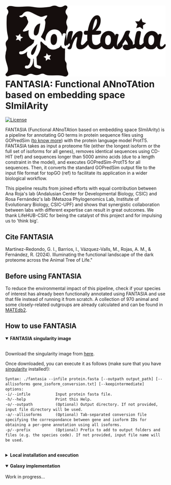 # ![](Figures/FANTASIA_logo.png) FANTASIA: Functional ANnoTAtion based on embedding space SImilArity

[![License](https://img.shields.io/badge/license-GPLv3-blue.svg)](http://www.gnu.org/licenses/gpl.html)

FANTASIA (Functional ANnoTAtion based on embedding space SImilArity) is a pipeline for annotating GO terms in protein sequence files using GOPredSim ([to know more](https://github.com/Rostlab/goPredSim)) with the protein language model ProtT5. FANTASIA takes as input a proteome file (either the longest isoform or the full set of isoforms for all genes), removes identical sequences using CD-HIT (ref) and sequences longer than 5000 amino acids (due to a length constraint in the model), and executes GOPredSim-ProtT5 for all sequences. Then, it converts the standard GOPredSim output file to the input file format for topGO (ref) to facilitate its application in a wider biological workflow.

This pipeline results from joined efforts with equal contribution between Ana Roja's lab (Andalusian Center for Developmental Biology, CSIC) and Rosa Fernández's lab (Metazoa Phylogenomics Lab, Institute of Evolutionary Biology, CSIC-UPF) and shows that synergistic collaboration between labs with different expertise can result in great outcomes. We thank LifeHUB-CSIC for being the catalyst of this project and for impulsing us to 'think big'.

## Cite FANTASIA
Martínez-Redondo, G. I., Barrios, I., Vázquez-Valls, M., Rojas, A. M., & Fernández, R. (2024). Illuminating the functional landscape of the dark proteome across the Animal Tree of Life."

## Before using FANTASIA
To reduce the environmental impact of this pipeline, check if your species of interest has already been functionally annotated using FANTASIA and use that file instead of running it from scratch. A collection of 970 animal and some closely-related outgroups are already calculated and can be found in [MATEdb2](https://github.com/MetazoaPhylogenomicsLab/MATEdb2). 

## How to use FANTASIA
<details open>
<summary><b>FANTASIA singularity image</b></summary>
</br>

  Download the singularity image from [here](https://cloud.sylabs.io/library/gemma.martinezredondo/fantasia/fantasia).

  Once downloaded, you can execute it as follows (make sure that you have [singularity](https://docs.sylabs.io/guides/3.0/user-guide/installation.html) installed!):
  </br>
  
  ```
  Syntax: ./fantasia --infile protein.fasta [--outpath output_path] [--allisoforms gene_isoform_conversion.txt] [--keepintermediate]
  options:
  -i/--infile           Input protein fasta file.
  -h/--help             Print this Help.
  -o/--outpath          (Optional) Output directory. If not provided, input file directory will be used.
  -a/--allisoforms      (Optional) Tab-separated conversion file specifying the correspondance between gene and isoform IDs for obtaining a per-gene annotation using all isoforms.
  -p/--prefix           (Optional) Prefix to add to output folders and files (e.g. the species code). If not provided, input file name will be used.
  ```
  
</details>

</br>

<details>
<summary><b>Local installation and execution</b></summary>
</br>

  1.- Download the files and scripts from [here](http://gofile.me/5wDJy/GW4ew7RbW).
  
  2.- Open ```installation_guide_FANTASIA.sh``` (you can download it from this Github repository) and follow the instructions.
  
  3.- Execute FANTASIA (you can check the files and options required for each script by adding ```-h```).

<img src="Figures/FANTASIA_pipeline.png" />
</details>

</br>

<details open>
<summary><b>Galaxy implementation</b></summary>
</br>
Work in progress...
</details>
